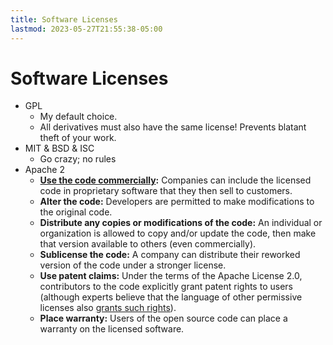 ```yaml
---
title: Software Licenses
lastmod: 2023-05-27T21:55:38-05:00
---
```

# Software Licenses
* GPL
	- My default choice.
	- All derivatives must also have the same license! Prevents blatant theft of your work.
* MIT & BSD & ISC
	- Go crazy; no rules
* Apache 2
	-   [**Use the code commercially**](https://fossa.com/blog/which-open-source-license-is-the-best-for-commercialization/)**:** Companies can include the licensed code in proprietary software that they then sell to customers.
	-   **Alter the code:** Developers are permitted to make modifications to the original code.
	-   **Distribute any copies or modifications of the code:** An individual or organization is allowed to copy and/or update the code, then make that version available to others (even commercially).
	-   **Sublicense the code:** A company can distribute their reworked version of the code under a stronger license.
	-   **Use patent claims:** Under the terms of the Apache License 2.0, contributors to the code explicitly grant patent rights to users (although experts believe that the language of other permissive licenses also [grants such rights](https://opensource.com/article/18/2/how-make-sense-apache-2-patent-license?ref=fossa.com)).
	-   **Place warranty:** Users of the open source code can place a warranty on the licensed software.